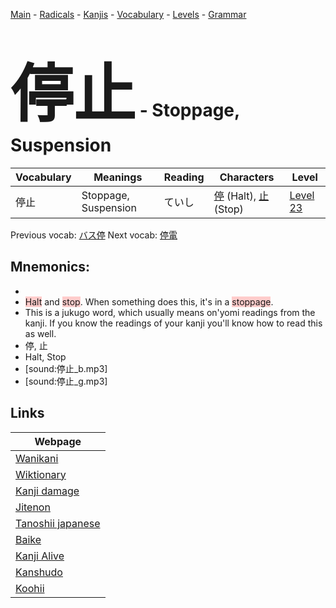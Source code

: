 <style> bigfont {font-size: 100px}</style>
[Main](../README.md) -
[Radicals](../radicals.md) -
[Kanjis](../kanjis.md) -
[Vocabulary](../vocabulary.md) -
[Levels](../levels.md) -
[Grammar](../grammar.md)
# <bigfont> 停止</bigfont> - Stoppage, Suspension 

| Vocabulary | Meanings | Reading | Characters | Level |
| --- | --- | --- | --- | --- |
| 停止 | Stoppage, Suspension | ていし |  [停](../kanjis/停.md) (Halt), [止](../kanjis/止.md) (Stop) | [Level 23](../levels/wk_level23.md) |

Previous vocab: [バス停](バス停.md) Next vocab: [停電](停電.md) 

## Mnemonics:

* 
* <span style="background-color:#ffcccb"> Halt</span> and <span style="background-color:#ffcccb"> stop</span>. When something does this, it's in a <span style="background-color:#ffcccb"> stoppage</span>.
* This is a jukugo word, which usually means on'yomi readings from the kanji. If you know the readings of your kanji you'll know how to read this as well.
* 停, 止
* Halt, Stop
* [sound:停止_b.mp3]
* [sound:停止_g.mp3]


## Links 

| Webpage |
| --- |
| [Wanikani          ](https://www.wanikani.com/kanji/停止) |
| [Wiktionary        ](https://en.wiktionary.org/wiki/停止) |
| [Kanji damage      ](http://www.kanjidamage.com/kanji/search?utf8=✓&q=停止) |
| [Jitenon           ](https://jitenon.com/kanji/停止) |
| [Tanoshii japanese ](https://www.tanoshiijapanese.com/dictionary/kanji.cfm?k=停止) |
| [Baike             ](https://baike.baidu.com/item/停止) |
| [Kanji Alive       ](https://app.kanjialive.com/停止) |
| [Kanshudo          ](https://www.kanshudo.com/searchmn?q=停止) |
| [Koohii            ](https://kanji.koohii.com/study/kanji/停止) |
